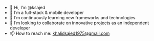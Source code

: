 - 👋 Hi, I’m @ksajed
- 👀 I’m a full-stack & mobile developer
- 🌱 I’m continuously learning new frameworks and technologies
- 💞️ I’m looking to collaborate on innovative projects as an independent developer
- 📫 How to reach me: [khalidsajed1975@gmail.com](mailto:khalidsajed1975@gmail.com)

<!---
ksajed/ksajed is a ✨ special ✨ repository because its `README.md` (this file) appears on your GitHub profile.
You can click the Preview link to take a look at your changes.
--->
